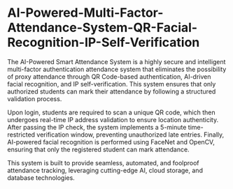 # AI-Powered-Multi-Factor-Attendance-System-QR-Facial-Recognition-IP-Self-Verification
The AI-Powered Smart Attendance System is a highly secure and intelligent multi-factor authentication attendance system that eliminates the possibility of proxy attendance through QR Code-based authentication, AI-driven facial recognition, and IP self-verification. This system ensures that only authorized students can mark their attendance by following a structured validation process.

Upon login, students are required to scan a unique QR code, which then undergoes real-time IP address validation to ensure location authenticity. After passing the IP check, the system implements a 5-minute time-restricted verification window, preventing unauthorized late entries. Finally, AI-powered facial recognition is performed using FaceNet and OpenCV, ensuring that only the registered student can mark attendance.

This system is built to provide seamless, automated, and foolproof attendance tracking, leveraging cutting-edge AI, cloud storage, and database technologies.
